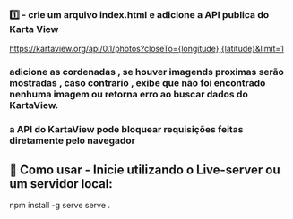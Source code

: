 ### 1️⃣ - crie um arquivo index.html e adicione a API publica do Karta View

https://kartaview.org/api/0.1/photos?closeTo={longitude},{latitude}&limit=1


### adicione as cordenadas , se houver imagends proximas serão mostradas , caso contrario , exibe que não foi encontrado nenhuma imagem ou retorna erro ao buscar dados do KartaView.

### a API do KartaView pode bloquear requisições feitas diretamente pelo navegador

## 🚀 Como usar - Inicie utilizando o Live-server ou um servidor local:

npm install -g serve
serve .